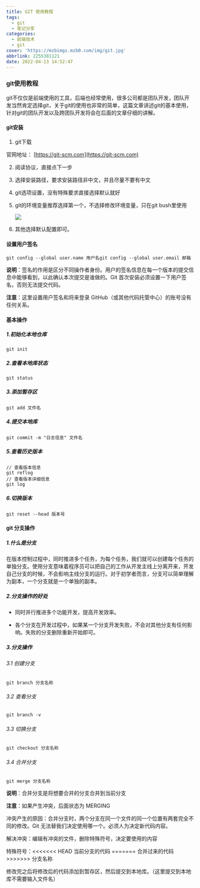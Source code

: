 ```yaml
---
title: GIT 使用教程
tags:
  - git
  - 笔记分享
categories:
  - 前端技术
  - git
cover: 'https://mzbimgs.mzb0.com/img/git.jpg'
abbrlink: 2255381121
date: 2022-04-13 14:52:47
---
```

### git使用教程

git不仅仅是前端使用的工具，后端也经常使用，很多公司都是团队开发，团队开发当然肯定选择git，关于git的使用也非常的简单，这篇文章讲述git的基本使用，针对git的团队开发以及跨团队开发将会在后面的文章仔细的讲解。

#### git安装

1. git下载

  官网地址： [https://git-scm.com](https://git-scm.com)

2. 阅读协议，直接点下一步

3. 选择安装路径，要求安装路径非中文，并且尽量不要有中文

4. git选项设置，没有特殊要求直接选择默认就好

5. git的环境变量推荐选择第一个，不选择修改环境变量，只在git bush里使用

   ![](https://mzbimgs.mzb0.com/img/a58edb922a4f9ab7d50c273a1b6fcb4.jpg)

6. 其他选择默认配置即可。

#### 设置用户签名

```git
git config --global user.name 用户名git config --global user.email 邮箱
```
**说明**：签名的作用是区分不同操作者身份。用户的签名信息在每一个版本的提交信息中能够看到，以此确认本次提交是谁做的。Git 首次安装必须设置一下用户签名，否则无法提交代码。

**注意**：这里设置用户签名和将来登录 GitHub（或其他代码托管中心）的账号没有任何关系。

#### 基本操作

##### 1.初始化本地仓库

```git
git init
```
##### 2.查看本地库状态
```git
git status
```
##### 3.添加暂存区
```git
git add 文件名
```
##### 4.提交本地库
```
git commit -m "日志信息" 文件名
```
##### 5.查看历史版本

```
// 查看版本信息
git reflog 
// 查看版本详细信息
git log
```
##### 6.切换版本

```
git reset --head 版本号
```
#### git 分支操作

##### 1.什么是分支

在版本控制过程中，同时推进多个任务，为每个任务，我们就可以创建每个任务的单独分支。使用分支意味着程序员可以把自己的工作从开发主线上分离开来，开发自己分支的时候，不会影响主线分支的运行。对于初学者而言，分支可以简单理解为副本，一个分支就是一个单独的副本。

##### 2.分支操作的好处

- 同时并行推进多个功能开发，提高开发效率。

- 各个分支在开发过程中，如果某一个分支开发失败，不会对其他分支有任何影响。失败的分支删除重新开始即可。

##### 3.分支操作

###### 3.1 创建分支
```
git branch 分支名称
```
###### 3.2 查看分支

```
git branch -v
```
###### 3.3 切换分支
```
git checkout 分支名称
```
###### 3.4 合并分支
```
git merge 分支名称
```
**说明**：合并分支是将想要合并的分支合并到当前分支

**注意**：如果产生冲突，后面状态为 MERGING

冲突产生的原因：合并分支时，两个分支在同一个文件的同一个位置有两套完全不同的修改。Git 无法替我们决定使用哪一个。必须人为决定新代码内容。

解决冲突：编辑有冲突的文件，删除特殊符号，决定要使用的内容

特殊符号：<<<<<<< HEAD 当前分支的代码 ======= 合并过来的代码 >>>>>>> 分支名称

修改完之后将修改后的代码添加到暂存区，然后提交到本地库。（这里提交到本地库不需要输入文件名）

